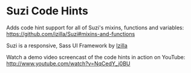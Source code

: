 # Suzi Code Hints

Adds code hint support for all of Suzi's mixins, functions and variables: https://github.com/izilla/Suzi#mixins-and-functions

Suzi is a responsive, Sass UI Framework by [Izilla](http://izilla.com.au)

Watch a demo video screencast of the code hints in action on YouTube: http://www.youtube.com/watch?v=NqCedY_j0BU
